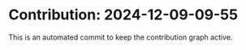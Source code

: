 # Contribution: 2024-12-09-09-55
This is an automated commit to keep the contribution graph active.
